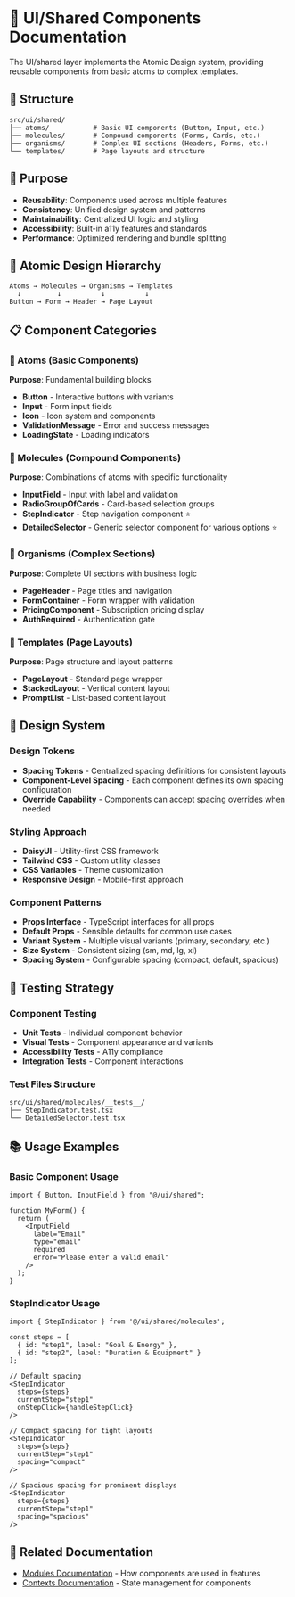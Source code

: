 # 🎨 UI/Shared Components Documentation

The UI/shared layer implements the Atomic Design system, providing reusable components from basic atoms to complex templates.

## 📁 Structure

```
src/ui/shared/
├── atoms/           # Basic UI components (Button, Input, etc.)
├── molecules/       # Compound components (Forms, Cards, etc.)
├── organisms/       # Complex UI sections (Headers, Forms, etc.)
└── templates/       # Page layouts and structure
```

## 🎯 Purpose

- **Reusability**: Components used across multiple features
- **Consistency**: Unified design system and patterns
- **Maintainability**: Centralized UI logic and styling
- **Accessibility**: Built-in a11y features and standards
- **Performance**: Optimized rendering and bundle splitting

## 🧬 Atomic Design Hierarchy

```
Atoms → Molecules → Organisms → Templates
  ↓         ↓          ↓          ↓
Button → Form → Header → Page Layout
```

## 📋 Component Categories

### 🧪 Atoms (Basic Components)

**Purpose**: Fundamental building blocks

- **Button** - Interactive buttons with variants
- **Input** - Form input fields
- **Icon** - Icon system and components
- **ValidationMessage** - Error and success messages
- **LoadingState** - Loading indicators

### 🧬 Molecules (Compound Components)

**Purpose**: Combinations of atoms with specific functionality

- **InputField** - Input with label and validation
- **RadioGroupOfCards** - Card-based selection groups
- **StepIndicator** - Step navigation component ⭐
- **DetailedSelector** - Generic selector component for various options ⭐

### 🦠 Organisms (Complex Sections)

**Purpose**: Complete UI sections with business logic

- **PageHeader** - Page titles and navigation
- **FormContainer** - Form wrapper with validation
- **PricingComponent** - Subscription pricing display
- **AuthRequired** - Authentication gate

### 📄 Templates (Page Layouts)

**Purpose**: Page structure and layout patterns

- **PageLayout** - Standard page wrapper
- **StackedLayout** - Vertical content layout
- **PromptList** - List-based content layout

## 🎨 Design System

### Design Tokens

- **Spacing Tokens** - Centralized spacing definitions for consistent layouts
- **Component-Level Spacing** - Each component defines its own spacing configuration
- **Override Capability** - Components can accept spacing overrides when needed

### Styling Approach

- **DaisyUI** - Utility-first CSS framework
- **Tailwind CSS** - Custom utility classes
- **CSS Variables** - Theme customization
- **Responsive Design** - Mobile-first approach

### Component Patterns

- **Props Interface** - TypeScript interfaces for all props
- **Default Props** - Sensible defaults for common use cases
- **Variant System** - Multiple visual variants (primary, secondary, etc.)
- **Size System** - Consistent sizing (sm, md, lg, xl)
- **Spacing System** - Configurable spacing (compact, default, spacious)

## 🧪 Testing Strategy

### Component Testing

- **Unit Tests** - Individual component behavior
- **Visual Tests** - Component appearance and variants
- **Accessibility Tests** - A11y compliance
- **Integration Tests** - Component interactions

### Test Files Structure

```
src/ui/shared/molecules/__tests__/
├── StepIndicator.test.tsx
└── DetailedSelector.test.tsx
```

## 📚 Usage Examples

### Basic Component Usage

```tsx
import { Button, InputField } from "@/ui/shared";

function MyForm() {
  return (
    <InputField
      label="Email"
      type="email"
      required
      error="Please enter a valid email"
    />
  );
}
```

### StepIndicator Usage

```tsx
import { StepIndicator } from '@/ui/shared/molecules';

const steps = [
  { id: "step1", label: "Goal & Energy" },
  { id: "step2", label: "Duration & Equipment" }
];

// Default spacing
<StepIndicator
  steps={steps}
  currentStep="step1"
  onStepClick={handleStepClick}
/>

// Compact spacing for tight layouts
<StepIndicator
  steps={steps}
  currentStep="step1"
  spacing="compact"
/>

// Spacious spacing for prominent displays
<StepIndicator
  steps={steps}
  currentStep="step1"
  spacing="spacious"
/>
```

## 🔗 Related Documentation

- [Modules Documentation](../modules/README.md) - How components are used in features
- [Contexts Documentation](../contexts/README.md) - State management for components
